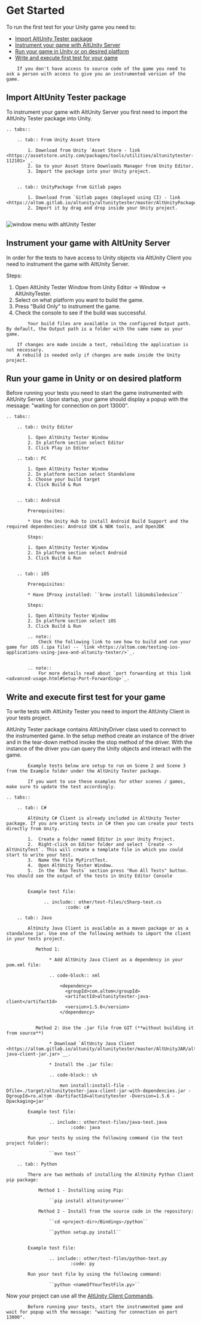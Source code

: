 # Get Started  

To run the first test for your Unity game you need to:
  - [Import AltUnity Tester package](#import-altunity-tester-package)
  - [Instrument your game with AltUnity Server](#instrument-your-game-with-altunity-server)
  - [Run your game in Unity or on desired platform](#run-your-game-in-unity-or-on-desired-platform)
  - [Write and execute first test for your game](#write-and-execute-first-test-for-your-game)

```eval_rst note::
    If you don't have access to source code of the game you need to ask a person with access to give you an instrumented version of the game. 
```

## Import AltUnity Tester package

To instrument your game with AltUnity Server you first need to import the AltUnity Tester package into Unity.

```eval_rst
.. tabs::

    .. tab:: From Unity Asset Store

        1. Download from Unity `Asset Store - link <https://assetstore.unity.com/packages/tools/utilities/altunitytester-112101>`_.
        2. Go to your Asset Store Downloads Manager from Unity Editor.
        3. Import the package into your Unity project.


    .. tab:: UnityPackage from Gitlab pages

        1. Download from `Gitlab pages (deployed using CI) - link <https://altom.gitlab.io/altunity/altunitytester/master/AltUnityPackage/AltUnityTester.unitypackage>`_.
        2. Import it by drag and drop inside your Unity project.

```


``` important:: To make sure the import was correct, check if you can open AltUnity Tester Editor Window from Unity Editor -> Window -> AltUnityTester.
```
 
![window menu with altUnity Tester](../_static/images/DownloadingImportingAltUnityTesterWindow.png)


## Instrument your game with AltUnity Server

In order for the tests to have access to Unity objects via AltUnity Client you need to instrument the game with AltUnity Server.

Steps:

1. Open AltUnity Tester Window from Unity Editor -> Window -> AltUnityTester.
2. Select on what platform you want to build the game.
3. Press "Build Only" to instrument the game.
4. Check the console to see if the build was successful.



``` note::
        Your build files are available in the configured Output path. By default, the Output path is a folder with the same name as your game.
```

``` note::
    If changes are made inside a test, rebuilding the application is not necessary. 
    A rebuild is needed only if changes are made inside the Unity project.
```



## Run your game in Unity or on desired platform

Before running your tests you need to start the game instrumented with AltUnity Server. Upon startup, your game should display a popup with the message: "waiting for connection on port 13000". 

```eval_rst
.. tabs::

    .. tab:: Unity Editor

        1. Open AltUnity Tester Window
        2. In platform section select Editor
        3. Click Play in Editor

    .. tab:: PC

        1. Open AltUnity Tester Window
        2. In platform section select Standalone
        3. Choose your build target
        4. Click Build & Run
         

    .. tab:: Android

        Prerequisites:

        * Use the Unity Hub to install Android Build Support and the required dependencies: Android SDK & NDK tools, and OpenJDK

        Steps:

        1. Open AltUnity Tester Window
        2. In platform section select Android
        3. Click Build & Run

            
    .. tab:: iOS

        Prerequisites:

        * Have IProxy installed: ``brew install libimobiledevice``
        
        Steps:

        1. Open AltUnity Tester Window
        2. In platform section select iOS
        3. Click Build & Run

        .. note:: 
            Check the following link to see how to build and run your game for iOS (.ipa file) -- `link <https://altom.com/testing-ios-applications-using-java-and-altunity-tester/>`_.
        

        .. note:: 
            For more details read about `port forwarding at this link <advanced-usage.html#Setup-Port-Forwarding>`_.

```


## Write and execute first test for your game

To write tests with AltUnity Tester you need to import the AltUnity Client in your tests project. 

AltUnity Tester package contains AltUnityDriver class used to connect to the instrumented game. In the setup method create an instance of the driver and in the tear-down method invoke the stop method of the driver. With the instance of the driver you can query the Unity objects and interact with the game.


``` note:: 
        Example tests below are setup to run on Scene 2 and Scene 3 from the Example folder under the AltUnity Tester package.  
        
        If you want to use these examples for other scenes / games, make sure to update the test accordingly.
```


```eval_rst
.. tabs::

    .. tab:: C#
        
        AltUnity C# Client is already included in AltUnity Tester package. If you are writing tests in C# then you can create your tests directly from Unity.
        
        1.  Create a folder named Editor in your Unity Project.
        2.  Right-click on Editor folder and select `Create -> AltUnityTest`. This will create a template file in which you could start to write your test.
        3.  Name the file MyFirstTest.
        4.  Open AltUnity Tester Window.
        5.  In the `Run Tests` section press "Run All Tests" button. You should see the output of the tests in Unity Editor Console 


        Example test file:

              .. include:: other/test-files/cSharp-test.cs
                      :code: c#

    .. tab:: Java

        AltUnity Java Client is available as a maven package or as a standalone jar. Use one of the following methods to import the client in your tests project.

           Method 1: 

                * Add AltUnity Java Client as a dependency in your pom.xml file:

                .. code-block:: xml
                
                    <dependency>
                      <groupId>com.altom</groupId>
                      <artifactId>altunitytester-java-client</artifactId>
                      <version>1.5.6</version>
                    </dependency>


           Method 2: Use the .jar file from GIT (**without building it from source**)

                * Download `AltUnity Java Client <https://altom.gitlab.io/altunity/altunitytester/master/AltUnityJAR/altunitytester-java-client-jar.jar>`__.

                * Install the .jar file:

                .. code-block:: sh

                    mvn install:install-file -Dfile=./target/altunitytester-java-client-jar-with-dependencies.jar -DgroupId=ro.altom -DartifactId=altunitytester -Dversion=1.5.6 -Dpackaging=jar`` 

        Example test file:

                .. include:: other/test-files/java-test.java
                        :code: java

        Run your tests by using the following command (in the test project folder):

                ``mvn test``

    .. tab:: Python

        There are two methods of installing the AltUnity Python Client pip package:

            Method 1 - Installing using Pip:
        
                ``pip install altunityrunner``

            Method 2 - Install from the source code in the repository:
           
                ``cd <project-dir>/Bindings~/python``                

                ``python setup.py install``
        

        Example test file:  

                .. include:: other/test-files/python-test.py
                        :code: py

        Run your test file by using the following command:

                ``python <nameOfYourTestFile.py>``
```


Now your project can use all the [AltUnity Client Commands](./commands.md).


``` note:: 
        Before running your tests, start the instrumented game and wait for popup with the message: "waiting for connection on port 13000".
```